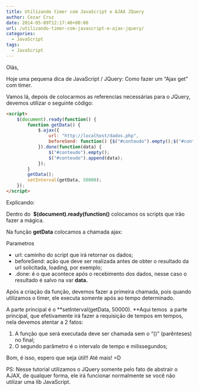 ```yaml
---
title: Utilizando timer com JavaScript e AJAX JQuery
author: Cezar Cruz
date: 2014-05-09T12:17:40+00:00
url: /utilizando-timer-com-javascript-e-ajax-jquery/
categories:
  - JavaScript
tags:
  - JavaScript
---
```

Olás,

Hoje uma pequena dica de JavaScript / JQuery: Como fazer um &#8220;Ajax get&#8221; com timer.

Vamos lá, depois de colocarmos as referencias necessárias para o JQuery, devemos utilizar o seguinte código:

```html
<script>
    $(document).ready(function() {
    	function getData() {
    		$.ajax({
    			url: "http://localhost/dados.php",
    			beforeSend: function() {$("#conteudo").empty();$("#conteudo").append("Carregando");}
    		}).done(function(data) {
    			$("#conteudo").empty();
    			$("#conteudo").append(data);
    		});
    	}
    	getData();
    	setInterval(getData, 50000);
    });
</script>
```

Explicando:

Dentro do  **$(document).ready(function()** colocamos os scripts que irão fazer a mágica.

Na função **getData** colocamos a chamada ajax:

Parametros

  * url: caminho do script que irá retornar os dados;
  * beforeSend: ação que deve ser realizada antes de obter o resultado da url solicitada, loading, por exemplo;
  * .done: é o que acontece após o recebimento dos dados, nesse caso o resultado é salvo na var **data.**

Após a criação da função, devemos fazer a primeira chamada, pois quando utilizamos o timer, ele executa somente após ao tempo determinado.

A parte principal é o **setInterval(getData, 50000). **Aqui temos  a parte principal, que efetivamente irá fazer a requisição de tempos em tempos, nela devemos atentar a 2 fatos:

  1. A função que será executada deve ser chamada sem o &#8220;()&#8221; (parênteses) no final;
  2. O segundo parâmetro é o intervalo de tempo e milissegundos;

Bom, é isso, espero que seja útil!! Até mais! =D

PS: Nesse tutorial utilizamos o JQuery somente pelo fato de abstrair o AJAX, de qualquer forma, ele irá funcionar normalmente se você não utilizar uma lib JavaScript.